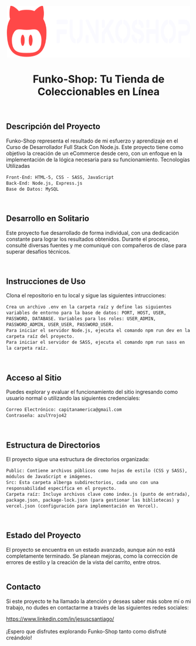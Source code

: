 <p align="center">
  <img width="500" height="140" src="https://github.com/Jesusantiago/Funko/blob/master/public/img/multimedia/branding/logo_light_horizontal.svg" alt="Logo de la tienda Funko-Shop">
</p>
<h1 align="center"> Funko-Shop: Tu Tienda de Coleccionables en Línea </h1>    
<br>
<h2>Descripción del Proyecto </h2>

Funko-Shop representa el resultado de mi esfuerzo y aprendizaje en el Curso de Desarrollador Full Stack Con Node.js. Este proyecto tiene como objetivo la creación de un eCommerce desde cero, con un enfoque en la implementación de la lógica necesaria para su funcionamiento.
Tecnologías Utilizadas

    Front-End: HTML-5, CSS - SASS, JavaScript
    Back-End: Node.js, Express.js
    Base de Datos: MySQL
<br>

<h2>Desarrollo en Solitario </h2>    

Este proyecto fue desarrollado de forma individual, con una dedicación constante para lograr los resultados obtenidos. Durante el proceso, consulté diversas fuentes y me comuniqué con compañeros de clase para superar desafíos técnicos.

<br>
<h2>Instrucciones de Uso </h2>
    Clona el repositorio en tu local y sigue las siguientes intrucciones:
    
    Crea un archivo .env en la carpeta raíz y define las siguientes variables de entorno para la base de datos: PORT, HOST, USER, PASSWORD, DATABASE. Variables para los roles: USER_ADMIN, PASSWORD_ADMIN, USER_USER, PASSWORD_USER.
    Para iniciar el servidor Node.js, ejecuta el comando npm run dev en la carpeta raíz del proyecto.
    Para iniciar el servidor de SASS, ejecuta el comando npm run sass en la carpeta raíz.
<br>
 <h2>Acceso al Sitio </h2>   
Puedes explorar y evaluar el funcionamiento del sitio ingresando como usuario normal o utilizando las siguientes credenciales:

    Correo Electrónico: capitanamerica@gmail.com
    Contraseña: azulYrojo42
<br>
  <h2>Estructura de Directorios </h2>    
El proyecto sigue una estructura de directorios organizada:

    Public: Contiene archivos públicos como hojas de estilo (CSS y SASS), módulos de JavaScript e imágenes.
    Src: Esta carpeta alberga subdirectorios, cada uno con una responsabilidad específica en el proyecto.
    Carpeta raíz: Incluye archivos clave como index.js (punto de entrada), package.json, package-lock.json (para gestionar las bibliotecas) y vercel.json (configuración para implementación en Vercel).
<br>
  <h2>Estado del Proyecto </h2>        
El proyecto se encuentra en un estado avanzado, aunque aún no está completamente terminado. Se planean mejoras, como la corrección de errores de estilo y la creación de la vista del carrito, entre otros.
<br>
<br>
  <h2>Contacto</h2>   
Si este proyecto te ha llamado la atención y deseas saber más sobre mí o mi trabajo, no dudes en contactarme a través de las siguientes redes sociales:

https://www.linkedin.com/in/jesuscsantiago/
  <br>
  <br>
¡Espero que disfrutes explorando Funko-Shop tanto como disfruté creándolo!